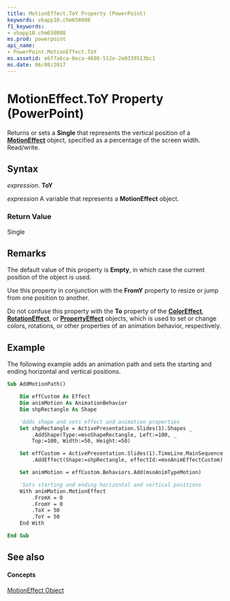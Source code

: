 ```yaml
---
title: MotionEffect.ToY Property (PowerPoint)
keywords: vbapp10.chm658008
f1_keywords:
- vbapp10.chm658008
ms.prod: powerpoint
api_name:
- PowerPoint.MotionEffect.ToY
ms.assetid: e6f7a6ca-0eca-4698-512e-2e0339513bc1
ms.date: 06/08/2017
---
```



# MotionEffect.ToY Property (PowerPoint)

Returns or sets a  **Single** that represents the vertical position of a **[MotionEffect](motioneffect-object-powerpoint.md)** object, specified as a percentage of the screen width. Read/write.


## Syntax

 _expression_. **ToY**

 _expression_ A variable that represents a **MotionEffect** object.


### Return Value

Single


## Remarks

The default value of this property is  **Empty**, in which case the current position of the object is used.

Use this property in conjunction with the  **FromY** property to resize or jump from one position to another.

Do not confuse this property with the  **To** property of the **[ColorEffect](coloreffect-object-powerpoint.md)**, **[RotationEffect](rotationeffect-object-powerpoint.md)**, or **[PropertyEffect](propertyeffect-object-powerpoint.md)** objects, which is used to set or change colors, rotations, or other properties of an animation behavior, respectively.


## Example

The following example adds an animation path and sets the starting and ending horizontal and vertical positions.


```vb
Sub AddMotionPath()

    Dim effCustom As Effect
    Dim animMotion As AnimationBehavior
    Dim shpRectangle As Shape

    'Adds shape and sets effect and animation properties
    Set shpRectangle = ActivePresentation.Slides(1).Shapes _
        .AddShape(Type:=msoShapeRectangle, Left:=100, _
        Top:=100, Width:=50, Height:=50)

    Set effCustom = ActivePresentation.Slides(1).TimeLine.MainSequence _
        .AddEffect(Shape:=shpRectangle, effectId:=msoAnimEffectCustom)

    Set animMotion = effCustom.Behaviors.Add(msoAnimTypeMotion)

    'Sets starting and ending horizontal and vertical positions
    With animMotion.MotionEffect
        .FromX = 0
        .FromY = 0
        .ToX = 50
        .ToY = 50
    End With

End Sub
```


## See also


#### Concepts


[MotionEffect Object](motioneffect-object-powerpoint.md)

